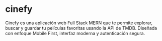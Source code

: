 # cinefy
Cinefy es una aplicación web Full Stack MERN que te permite explorar, buscar y guardar tu películas favoritas usando la API de TMDB. Diseñada con enfoque Mobile First, interfaz moderna y autenticación segura.
